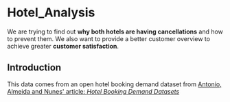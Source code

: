 # Hotel_Analysis
We are trying to find out **why both hotels are having cancellations** and how to prevent them. We also want to provide a better customer overview to achieve greater **customer satisfaction**.

## Introduction

This data comes from an open hotel booking demand dataset from [Antonio, Almeida and Nunes' article: _Hotel Booking Demand Datasets_](https://www.sciencedirect.com/science/article/pii/S2352340918315191#f0010)


